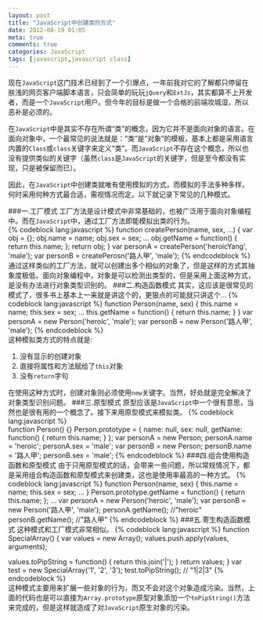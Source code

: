 ```yaml
---
layout: post
title: "JavaScript中创建类的方式"
date: 2012-08-19 01:05
meta: true
comments: true
categories: JavaScript
tags: [javascript,javascript class]
---
```

现在`JavaScript`这门技术已经到了一个引爆点，一年前我对它的了解都只停留在肤浅的网页客户端脚本语言，只会简单的玩玩`jQuery`和`ExtJs`，其实都算不上开发者，而是一个`JavaScript`用户。但今年的目标是做一个合格的前端攻城湿，所以恶补是必须的。  

在`JavaScript`中是其实不存在所谓“类”的概念，因为它并不是面向对象的语言。在面向对象中，一个最常见的说法就是：“类”是“对象”的模板，基本上都是采用语言内置的`Class`或`class`关键字来定义“类”。而`JavaScript`不存在这个概念，所以也没有提供类似的关键字（虽然`class`是`JavaScript`的关键字，但是至今都没有实现，只是被保留而已）。  

因此，在`JavaScript`中创建类就唯有使用模拟的方式，而模拟的手法多种多样，何时采用何种方式最合适，需视情况而定。以下就记录下常见的几种模式。
<!-- more -->
###一.工厂模式
工厂方法是设计模式中非常基础的，也被广泛用于面向对象编程中。而在`JavaScript`中，通过工厂方法即能模拟出类的行为。  
{% codeblock lang:javascript %}
function createPerson(name, sex, …) {
  var obj = {};
  obj.name = name;
  obj.sex = sex;
  …
  obj.getName = function() {
    return this.name;
  };
  return obj;
}
var personA = createPerson('heroicYang', 'male');
var personB = createPerosn('路人甲', 'male');
{% endcodeblock %}  
通过这样类似的工厂方法，就可以创建出多个相似的对象了，但是这样的方式其抽象度极低。面向对象编程中，对象是可以检测出类型的，但是采用上面这种方式，是没有办法进行对象类型识别的。
###二.构造函数模式
其实，这应该是很常见的模式了，很多书上基本上一来就是讲这个的，更狠点的可能就只讲这个…
{% codeblock lang:javascript %}
function Person(name, sex) {
  this.name = name;
  this.sex = sex;
  …
  this.getName = function() {
    return this.name;
  }
}
var personA = new Person('heroic', 'male');
var personB = new Person('路人甲', 'male');
{% endcodeblock %}  
这种模拟类方式的特点就是:
 
1. 没有显示的创建对象   
2. 直接将属性和方法赋给了`this`对象    
3. 没有`return`字句

在使用这种方式时，创建对象则必须使用`new`关键字。当然，好处就是完全解决了对象类型识别问题。
###三.原型模式
原型应该是`JavaScript`中一个很有意思，当然也是很有用的一个概念了。接下来用原型模式来模拟类。
{% codeblock lang:javascript %}  
function Person() {}
Person.prototype = {
  name: null,
  sex: null,
  getName: function() {
    return this.name;
  }
};
var personA = new Person;
personA.name = 'heroic';
personA.sex = 'male';
var personB = new Person;
personB.name = '路人甲';
personB.sex = 'male';
{% endcodeblock %}
###四.组合使用构造函数和原型模式
由于只用原型模式的话，会带来一些问题，所以常规情况下，都是采用组合构造函数和原型模式来创建类，这也是使用率最高的一种方式。
{% codeblock lang:javascript %}
function Person(name, sex) {
  this.name = name;
  this.sex = sex;
  …
}
Person.prototype.getName = function() {
  return this.name;
};
…
var personA = new Person('heroic', 'male');
var personB = new Person('路人甲', 'male');
personA.getName(); //"heroic"
personB.getName(); //"路人甲"
{% endcodeblock %}
###五.寄生构造函数模式
这种模式和工厂模式非常相似。
{% codeblock lang:javascript %}
function SpecialArray() {
  var values = new Array();
  values.push.apply(values, arguments);
    
  values.toPipString = function() {
    return this.join('|');
  }
  return values;
}
var test = new SpecialArray('1', '2', '3');
test.toPipString(); // "1|2|3"
{% endcodeblock %}  
这种模式主要用来扩展一些对象的行为，而又不会对这个对象造成污染。当然，上面的代码也是可以直接为`Array.prototype`原型对象添加一个`toPipString()`方法来完成的，但是这样就造成了对`JavaScript`原生对象的污染。